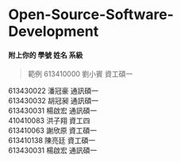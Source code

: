 # Open-Source-Software-Development
#### 附上你的 學號 姓名 系級
> 範例 613410000 劉小賓 資工碩一

613430022 潘冠豪 通訊碩一  
613430032 胡冠昶 通訊碩一  
613430031 楊啟宏 通訊碩一  
410410083 洪子翔 資工四  
613410063 謝欣原 資工碩一  
613410138 陳亮廷 資工碩一  
613430031 楊啟宏 通訊碩一  
